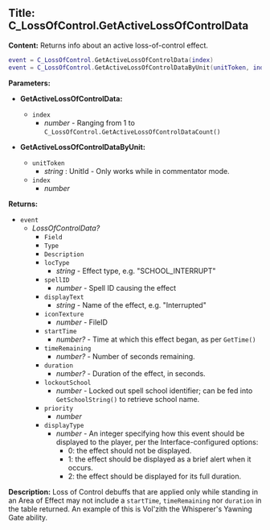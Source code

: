 ## Title: C_LossOfControl.GetActiveLossOfControlData

**Content:**
Returns info about an active loss-of-control effect.
```lua
event = C_LossOfControl.GetActiveLossOfControlData(index)
event = C_LossOfControl.GetActiveLossOfControlDataByUnit(unitToken, index)
```

**Parameters:**
- **GetActiveLossOfControlData:**
  - `index`
    - *number* - Ranging from 1 to `C_LossOfControl.GetActiveLossOfControlDataCount()`

- **GetActiveLossOfControlDataByUnit:**
  - `unitToken`
    - *string* : UnitId - Only works while in commentator mode.
  - `index`
    - *number*

**Returns:**
- `event`
  - *LossOfControlData?*
    - `Field`
    - `Type`
    - `Description`
    - `locType`
      - *string* - Effect type, e.g. "SCHOOL_INTERRUPT"
    - `spellID`
      - *number* - Spell ID causing the effect
    - `displayText`
      - *string* - Name of the effect, e.g. "Interrupted"
    - `iconTexture`
      - *number* - FileID
    - `startTime`
      - *number?* - Time at which this effect began, as per `GetTime()`
    - `timeRemaining`
      - *number?* - Number of seconds remaining.
    - `duration`
      - *number?* - Duration of the effect, in seconds.
    - `lockoutSchool`
      - *number* - Locked out spell school identifier; can be fed into `GetSchoolString()` to retrieve school name.
    - `priority`
      - *number*
    - `displayType`
      - *number* - An integer specifying how this event should be displayed to the player, per the Interface-configured options:
        - 0: the effect should not be displayed.
        - 1: the effect should be displayed as a brief alert when it occurs.
        - 2: the effect should be displayed for its full duration.

**Description:**
Loss of Control debuffs that are applied only while standing in an Area of Effect may not include a `startTime`, `timeRemaining` nor `duration` in the table returned. An example of this is Vol'zith the Whisperer's Yawning Gate ability.